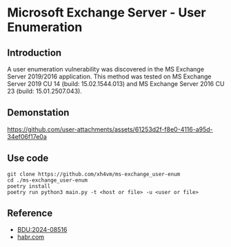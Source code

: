 # Microsoft Exchange Server - User Enumeration

## Introduction
A user enumeration vulnerability was discovered in the MS Exchange Server 2019/2016 application. This method was tested on MS Exchange Server 2019 CU 14 (build: 15.02.1544.013) and MS Exchange Server 2016 CU 23 (build: 15.01.2507.043).

## Demonstation


https://github.com/user-attachments/assets/61253d2f-f8e0-4116-a95d-34ef06f17e0a



## Use code
```
git clone https://github.com/xh4vm/ms-exchange_user-enum
cd ./ms-exchange_user-enum
poetry install
poetry run python3 main.py -t <host or file> -u <user or file>
```

## Reference
- [BDU:2024-08516](https://bdu.fstec.ru/vul/2024-08516)
- [habr.com](https://habr.com/ru/companies/cyberok/articles/864880/)
